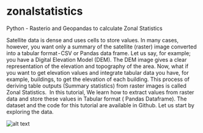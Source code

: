 # zonalstatistics
Python - Rasterio and Geopandas to calculate Zonal Statistics


Satellite data is dense and uses cells to store values. In many cases, however, you want only a summary of the satellite (raster) image converted into a tabular format - CSV or Pandas data frame.
Let us say, for example; you have a Digital Elevation Model (DEM). The DEM image gives a clear representation of the elevation and topography of the area. Now, what if you want to get elevation values and integrate tabular data you have, for example, buildings, to get the elevation of each building.
This process of deriving table outputs (Summary statistics) from raster images is called Zonal Statistics. 
In this tutorial, We learn how to extract values from raster data and store these values in Tabular format ( Pandas Dataframe).
The dataset and the code for this tutorial are available in Github. Let us start by exploring the data.

![alt text](https://cdn-images-1.medium.com/max/1320/1*q34cSEvWUG7FNA2fNyMohQ.jpeg)
